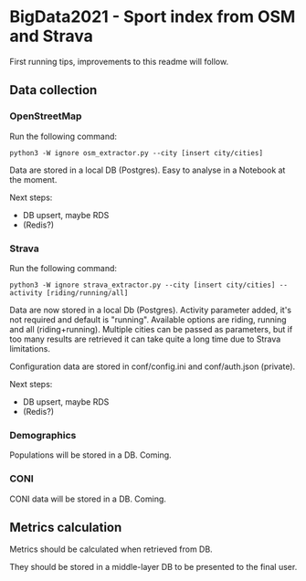 # BigData2021 - Sport index from OSM and Strava

First running tips, improvements to this readme will follow.

## Data collection

### OpenStreetMap

Run the following command:

```
python3 -W ignore osm_extractor.py --city [insert city/cities]
```

Data are stored in a local DB (Postgres). Easy to analyse in a Notebook at the moment.

Next steps: 
- DB upsert, maybe RDS
- (Redis?)

### Strava

Run the following command:

```
python3 -W ignore strava_extractor.py --city [insert city/cities] --activity [riding/running/all]
```

Data are now stored in a local Db (Postgres). 
Activity parameter added, it's not required and default is "running". Available options are riding, running and all (riding+running).
Multiple cities can be passed as parameters, but if too many results are retrieved it can take quite a long time due to Strava limitations.

Configuration data are stored in conf/config.ini and conf/auth.json (private). 

Next steps:
- DB upsert, maybe RDS
- (Redis?)

### Demographics

Populations will be stored in a DB. Coming.

### CONI

CONI data will be stored in a DB. Coming.

## Metrics calculation

Metrics should be calculated when retrieved from DB.

They should be stored in a middle-layer DB to be presented to the final user.
